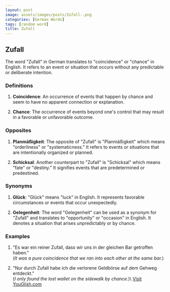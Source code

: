 ```yaml
---
layout: post
image: assets/images/posts/Zufall-.png
categories: [German Words]
tags: [random word]
title: Zufall 
---
```


## Zufall

The word "Zufall" in German translates to "coincidence" or "chance" in English. It refers to an event or situation that occurs without any predictable or deliberate intention.

### Definitions

1. **Coincidence**: An occurrence of events that happen by chance and seem to have no apparent connection or explanation.

2. **Chance**: The occurrence of events beyond one's control that may result in a favorable or unfavorable outcome.

### Opposites

1. **Planmäßigkeit**: The opposite of "Zufall" is "Planmäßigkeit" which means "orderliness" or "systematicness." It refers to events or situations that are intentionally organized or planned.

2. **Schicksal**: Another counterpart to "Zufall" is "Schicksal" which means "fate" or "destiny." It signifies events that are predetermined or predestined.

### Synonyms

1. **Glück**: "Glück" means "luck" in English. It represents favorable circumstances or events that occur unexpectedly.

2. **Gelegenheit**: The word "Gelegenheit" can be used as a synonym for "Zufall" and translates to "opportunity" or "occasion" in English. It denotes a situation that arises unpredictably or by chance.

### Examples

1. "Es war ein reiner Zufall, dass wir uns in der gleichen Bar getroffen haben."  
   (_It was a pure coincidence that we ran into each other at the same bar._)

2. "Nur durch Zufall habe ich die verlorene Geldbörse auf dem Gehweg entdeckt."  
   (_I only found the lost wallet on the sidewalk by chance._)\ <a id="yg-widget-0" class="youglish-widget" data-query="Zufall " data-lang="german" data-components="8412" data-auto-start="0" data-bkg-color="theme_light" data-title="How%20to%20pronounce%20Zufall %20in%20German"  rel="nofollow" href="https://youglish.com">Visit YouGlish.com</a><script async src="https://youglish.com/public/emb/widget.js" charset="utf-8"></script>